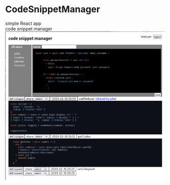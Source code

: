 # CodeSnippetManager    
simple React app    
code snippet manager
![image of UI](https://github.com/juhaj77/CodeSnippetManager/blob/main/screenshot.png)
